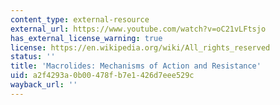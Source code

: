 ```yaml
---
content_type: external-resource
external_url: https://www.youtube.com/watch?v=oC21vLFtsjo
has_external_license_warning: true
license: https://en.wikipedia.org/wiki/All_rights_reserved
status: ''
title: 'Macrolides: Mechanisms of Action and Resistance'
uid: a2f4293a-0b00-478f-b7e1-426d7eee529c
wayback_url: ''
---
```

